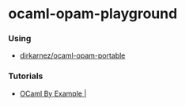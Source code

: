 ocaml-opam-playground
=====================
### Using
- [dirkarnez/ocaml-opam-portable](https://github.com/dirkarnez/ocaml-opam-portable)

### Tutorials
- [OCaml By Example | <fun>](https://o1-labs.github.io/ocamlbyexample/basics-hello-world.html)
